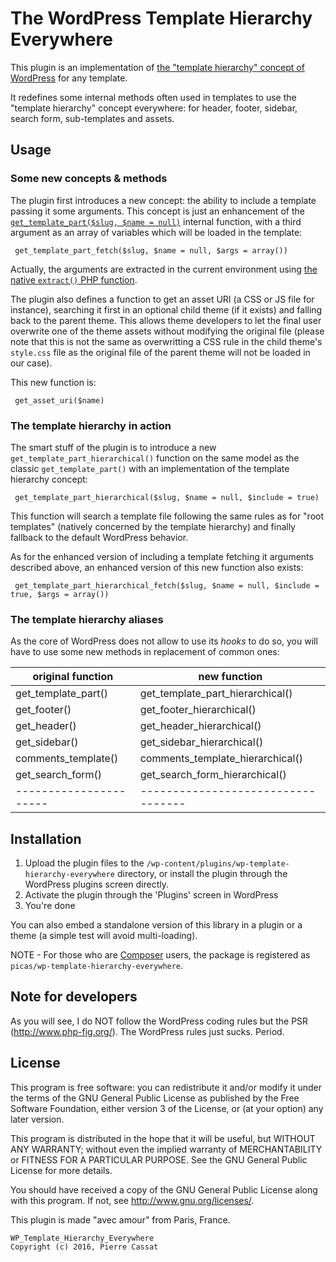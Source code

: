 The WordPress Template Hierarchy Everywhere
===========================================

This plugin is an implementation of [the "template hierarchy" concept of WordPress](https://developer.wordpress.org/themes/basics/template-hierarchy/) 
for any template.

It redefines some internal methods often used in templates to use the "template hierarchy" concept
everywhere: for header, footer, sidebar, search form, sub-templates and assets.


## Usage

### Some new concepts & methods

The plugin first introduces a new concept: the ability to include a template passing it some arguments.
This concept is just an enhancement of the [`get_template_part($slug, $name = null)`](https://developer.wordpress.org/reference/functions/get_template_part/) 
internal function, with a third argument as an array of variables which will be loaded in the template:

     get_template_part_fetch($slug, $name = null, $args = array())

Actually, the arguments are extracted in the current environment using [the native `extract()` PHP function](http://php.net/manual/function.extract.php).

The plugin also defines a function to get an asset URI (a CSS or JS file for instance), searching it first in
an optional child theme (if it exists) and falling back to the parent theme. This allows theme developers to
let the final user overwrite one of the theme assets without modifying the original file (please note that this
is not the same as overwritting a CSS rule in the child theme's `style.css` file as the original file of the
parent theme will not be loaded in our case).

This new function is:

     get_asset_uri($name)

### The template hierarchy in action

The smart stuff of the plugin is to introduce a new `get_template_part_hierarchical()` function on the same model
as the classic `get_template_part()` with an implementation of the template hierarchy concept:

     get_template_part_hierarchical($slug, $name = null, $include = true)

This function will search a template file following the same rules as for "root templates" (natively concerned by
the template hierarchy) and finally fallback to the default WordPress behavior.

As for the enhanced version of including a template fetching it arguments described above, an enhanced version of
this new function also exists:

     get_template_part_hierarchical_fetch($slug, $name = null, $include = true, $args = array())

### The template hierarchy aliases

As the core of WordPress does not allow to use its *hooks* to do so, you will have to use some new
methods in replacement of common ones:

| original function    | new function                     |
|----------------------|----------------------------------|
| get_template_part()  | get_template_part_hierarchical() |
| get_footer()         | get_footer_hierarchical()        |
| get_header()         | get_header_hierarchical()        |
| get_sidebar()        | get_sidebar_hierarchical()       |
| comments_template()  | comments_template_hierarchical() |
| get_search_form()    | get_search_form_hierarchical()   |
|----------------------|----------------------------------|


## Installation

1.  Upload the plugin files to the `/wp-content/plugins/wp-template-hierarchy-everywhere` directory,
    or install the plugin through the WordPress plugins screen directly.
1.  Activate the plugin through the 'Plugins' screen in WordPress
1.  You're done

You can also embed a standalone version of this library in a plugin or a theme (a simple test will avoid multi-loading).

NOTE - For those who are [Composer](http://getcomposer.org/) users, the package is registered
as `picas/wp-template-hierarchy-everywhere`.


## Note for developers

As you will see, I do NOT follow the WordPress coding rules but the PSR (<http://www.php-fig.org/>).
The WordPress rules just sucks.
Period.


## License

This program is free software: you can redistribute it and/or modify
it under the terms of the GNU General Public License as published by
the Free Software Foundation, either version 3 of the License, or
(at your option) any later version.

This program is distributed in the hope that it will be useful,
but WITHOUT ANY WARRANTY; without even the implied warranty of
MERCHANTABILITY or FITNESS FOR A PARTICULAR PURPOSE.  See the
GNU General Public License for more details.

You should have received a copy of the GNU General Public License
along with this program.  If not, see <http://www.gnu.org/licenses/>.

This plugin is made "avec amour" from Paris, France.

    WP_Template_Hierarchy_Everywhere
    Copyright (c) 2016, Pierre Cassat

